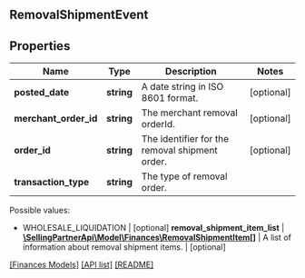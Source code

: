## RemovalShipmentEvent

## Properties

Name | Type | Description | Notes
------------ | ------------- | ------------- | -------------
**posted_date** | **string** | A date string in ISO 8601 format. | [optional]
**merchant_order_id** | **string** | The merchant removal orderId. | [optional]
**order_id** | **string** | The identifier for the removal shipment order. | [optional]
**transaction_type** | **string** | The type of removal order.

Possible values:

* WHOLESALE_LIQUIDATION | [optional]
**removal_shipment_item_list** | [**\SellingPartnerApi\Model\Finances\RemovalShipmentItem[]**](RemovalShipmentItem.md) | A list of information about removal shipment items. | [optional]

[[Finances Models]](../) [[API list]](../../Api) [[README]](../../../README.md)
